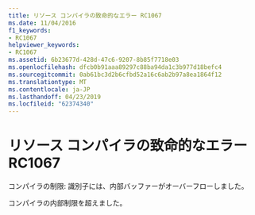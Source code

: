 ```yaml
---
title: リソース コンパイラの致命的なエラー RC1067
ms.date: 11/04/2016
f1_keywords:
- RC1067
helpviewer_keywords:
- RC1067
ms.assetid: 6b23677d-428d-47c6-9207-8b85f7718e03
ms.openlocfilehash: dfcb0b91aaa89297c88ba94da1c3b977d18befc4
ms.sourcegitcommit: 0ab61bc3d2b6cfbd52a16c6ab2b97a8ea1864f12
ms.translationtype: MT
ms.contentlocale: ja-JP
ms.lasthandoff: 04/23/2019
ms.locfileid: "62374340"
---
```

# <a name="resource-compiler-fatal-error-rc1067"></a>リソース コンパイラの致命的なエラー RC1067

コンパイラの制限: 識別子には、内部バッファーがオーバーフローしました。

コンパイラの内部制限を超えました。